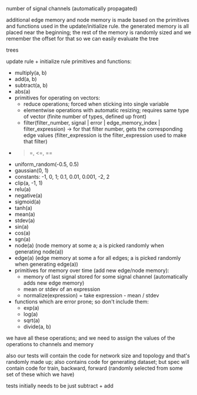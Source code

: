 number of signal channels
(automatically propagated)

additional edge memory and node memory is made based on the primitives and functions used in the update/initialize rule. the generated memory is all placed near the beginning; the rest of the memory is randomly sized and we remember the offset for that so we can easily evaluate the tree

trees

update rule + initialize rule primitives and functions:
- multiply(a, b)
- add(a, b)
- subtract(a, b)
- abs(a)
- primitives for operating on vectors:
    - reduce operations; forced when sticking into single variable
    - elementwise operations with automatic resizing; requires same type of vector (finite number of types, defined up front)
    - filter(filter_number, signal | error | edge_memory_index | filter_expression) -> for that filter number, gets the corresponding edge values (filter_expression is the filter_expression used to make that filter)
- >=, <=, ==
- uniform_random(-0.5, 0.5)
- gaussian(0, 1)
- constants: -1, 0, 1; 0.1, 0.01, 0.001, -2, 2
- clip(a, -1, 1)
- relu(a)
- negative(a)
- sigmoid(a)
- tanh(a)
- mean(a)
- stdev(a)
- sin(a)
- cos(a)
- sgn(a)
- node(a) (node memory at some a; a is picked randomly when generating node(a))
- edge(a) (edge memory at some a for all edges; a is picked randomly when generating edge(a))
- primitives for memory over time (add new edge/node memory):
    - memory of last signal stored for some signal channel (automatically adds new edge memory)
    - mean or stdev of an expression
    - normalize(expression) = take expression - mean / stdev
- functions which are error prone; so don't include them:
    - exp(a)
    - log(a)
    - sqrt(a)
    - divide(a, b)

we have all these operations; and we need to assign the values of the operations to channels and memory

also our tests will contain the code for network size and topology and that's randomly made up; also contains code for generating dataset; but spec will contain code for train, backward, forward (randomly selected from some set of these which we have)

tests initially needs to be just subtract + add
